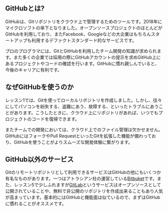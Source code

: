 ## GitHubとは?

GitHubは、Gitリポジトリをクラウド上で管理するためのツールです。2018年にマイクロソフトの傘下となりました。オープンソースプロジェクトのほとんどがGitHubを利用しており、またFacebook、Googleなどの大企業はもちろんスタートアップも利用するデファクトスタンダード的なサービスです。

プロのプログラマには、GitとGitHubを利用したチーム開発の知識が求められます。また多くの企業では採用の際にGitHubアカウントの提示を求めGitHub上にあるプロジェクトやコードの確認を行います。GitHubに慣れ親しんでいると、今後のキャリアに有利です。

## なぜGitHubを使うのか

レッスン1では、Gitを使ってローカルリポジトリを作成しました。しかし、往々にしてパソコンを紛失する、盗難にあう、故障する、といったトラブルにあうことがあります。こうしたときに、クラウド上にリポジトリがあれば、いつでもプロジェクトのコードを復帰できます。

またチームでの開発においては、クラウド上でのファイル管理は欠かせません。GitHubにはフォークやPull RequestといったGitを拡張した機能が備わっており、GitHubを使うことがよりスムーズな開発体験に繋がります。

## GitHub以外のサービス

Gitのリモートリポジトリとして利用できるサービスはGitHubの他にもいくつか有名なものがあります。一つはアトラシアン社の運営している[Bitbuket](https://bitbucket.org/product)です。また、レッスン5で少しふれますが[GitLab](https://about.gitlab.com/)というサービスはオープンソースとして公開されていることや、無料で非公開のリポジトリを作成出来ることもあり人気が高まっています。基本的にはGitHubと機能面は似ているので、まずはGitHubに慣れることがオススメです。